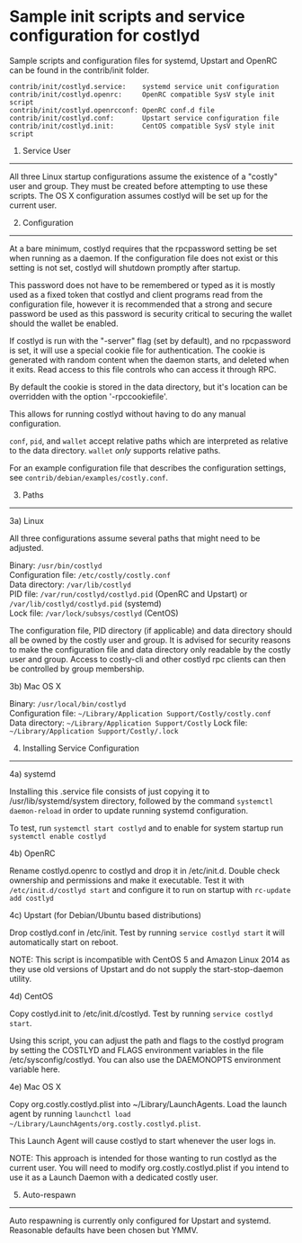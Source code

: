 Sample init scripts and service configuration for costlyd
==========================================================

Sample scripts and configuration files for systemd, Upstart and OpenRC
can be found in the contrib/init folder.

    contrib/init/costlyd.service:    systemd service unit configuration
    contrib/init/costlyd.openrc:     OpenRC compatible SysV style init script
    contrib/init/costlyd.openrcconf: OpenRC conf.d file
    contrib/init/costlyd.conf:       Upstart service configuration file
    contrib/init/costlyd.init:       CentOS compatible SysV style init script

1. Service User
---------------------------------

All three Linux startup configurations assume the existence of a "costly" user
and group.  They must be created before attempting to use these scripts.
The OS X configuration assumes costlyd will be set up for the current user.

2. Configuration
---------------------------------

At a bare minimum, costlyd requires that the rpcpassword setting be set
when running as a daemon.  If the configuration file does not exist or this
setting is not set, costlyd will shutdown promptly after startup.

This password does not have to be remembered or typed as it is mostly used
as a fixed token that costlyd and client programs read from the configuration
file, however it is recommended that a strong and secure password be used
as this password is security critical to securing the wallet should the
wallet be enabled.

If costlyd is run with the "-server" flag (set by default), and no rpcpassword is set,
it will use a special cookie file for authentication. The cookie is generated with random
content when the daemon starts, and deleted when it exits. Read access to this file
controls who can access it through RPC.

By default the cookie is stored in the data directory, but it's location can be overridden
with the option '-rpccookiefile'.

This allows for running costlyd without having to do any manual configuration.

`conf`, `pid`, and `wallet` accept relative paths which are interpreted as
relative to the data directory. `wallet` *only* supports relative paths.

For an example configuration file that describes the configuration settings,
see `contrib/debian/examples/costly.conf`.

3. Paths
---------------------------------

3a) Linux

All three configurations assume several paths that might need to be adjusted.

Binary:              `/usr/bin/costlyd`  
Configuration file:  `/etc/costly/costly.conf`  
Data directory:      `/var/lib/costlyd`  
PID file:            `/var/run/costlyd/costlyd.pid` (OpenRC and Upstart) or `/var/lib/costlyd/costlyd.pid` (systemd)  
Lock file:           `/var/lock/subsys/costlyd` (CentOS)  

The configuration file, PID directory (if applicable) and data directory
should all be owned by the costly user and group.  It is advised for security
reasons to make the configuration file and data directory only readable by the
costly user and group.  Access to costly-cli and other costlyd rpc clients
can then be controlled by group membership.

3b) Mac OS X

Binary:              `/usr/local/bin/costlyd`  
Configuration file:  `~/Library/Application Support/Costly/costly.conf`  
Data directory:      `~/Library/Application Support/Costly`
Lock file:           `~/Library/Application Support/Costly/.lock`

4. Installing Service Configuration
-----------------------------------

4a) systemd

Installing this .service file consists of just copying it to
/usr/lib/systemd/system directory, followed by the command
`systemctl daemon-reload` in order to update running systemd configuration.

To test, run `systemctl start costlyd` and to enable for system startup run
`systemctl enable costlyd`

4b) OpenRC

Rename costlyd.openrc to costlyd and drop it in /etc/init.d.  Double
check ownership and permissions and make it executable.  Test it with
`/etc/init.d/costlyd start` and configure it to run on startup with
`rc-update add costlyd`

4c) Upstart (for Debian/Ubuntu based distributions)

Drop costlyd.conf in /etc/init.  Test by running `service costlyd start`
it will automatically start on reboot.

NOTE: This script is incompatible with CentOS 5 and Amazon Linux 2014 as they
use old versions of Upstart and do not supply the start-stop-daemon utility.

4d) CentOS

Copy costlyd.init to /etc/init.d/costlyd. Test by running `service costlyd start`.

Using this script, you can adjust the path and flags to the costlyd program by
setting the COSTLYD and FLAGS environment variables in the file
/etc/sysconfig/costlyd. You can also use the DAEMONOPTS environment variable here.

4e) Mac OS X

Copy org.costly.costlyd.plist into ~/Library/LaunchAgents. Load the launch agent by
running `launchctl load ~/Library/LaunchAgents/org.costly.costlyd.plist`.

This Launch Agent will cause costlyd to start whenever the user logs in.

NOTE: This approach is intended for those wanting to run costlyd as the current user.
You will need to modify org.costly.costlyd.plist if you intend to use it as a
Launch Daemon with a dedicated costly user.

5. Auto-respawn
-----------------------------------

Auto respawning is currently only configured for Upstart and systemd.
Reasonable defaults have been chosen but YMMV.
